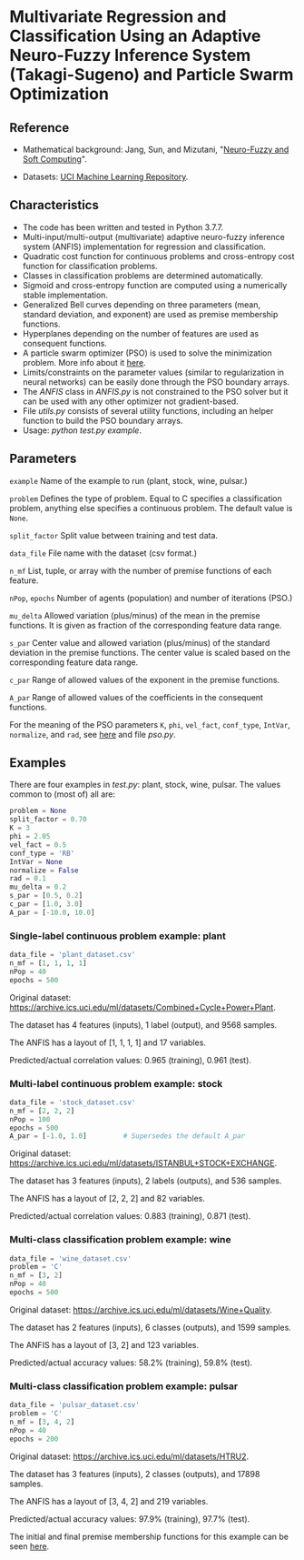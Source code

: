 # Multivariate Regression and Classification Using an Adaptive Neuro-Fuzzy Inference System (Takagi-Sugeno) and Particle Swarm Optimization

## Reference

- Mathematical background: Jang, Sun, and Mizutani, "[Neuro-Fuzzy and Soft Computing](https://ieeexplore.ieee.org/document/633847)".

- Datasets: [UCI Machine Learning Repository](https://archive.ics.uci.edu/ml/datasets.php).

## Characteristics

- The code has been written and tested in Python 3.7.7.
- Multi-input/multi-output (multivariate) adaptive neuro-fuzzy inference system (ANFIS) implementation for regression and classification.
- Quadratic cost function for continuous problems and cross-entropy cost function for classification problems.
- Classes in classification problems are determined automatically.
- Sigmoid and cross-entropy function are computed using a numerically stable implementation.
- Generalized Bell curves depending on three parameters (mean, standard deviation, and exponent) are used as premise membership functions.
- Hyperplanes depending on the number of features are used as consequent functions.
- A particle swarm optimizer (PSO) is used to solve the minimization problem. More info about it [here](https://github.com/gabrielegilardi/PSO).
- Limits/constraints on the parameter values (similar to regularization in neural networks) can be easily done through the PSO boundary arrays.
- The *ANFIS* class in *ANFIS.py* is not constrained to the PSO solver but it can be used with any other optimizer not gradient-based.
- File *utils.py* consists of several utility functions, including an helper function to build the PSO boundary arrays.
- Usage: *python test.py example*.

## Parameters

`example` Name of the example to run (plant, stock, wine, pulsar.)

`problem` Defines the type of problem. Equal to C specifies a classification problem, anything else specifies a continuous problem. The default value is `None`.

`split_factor` Split value between training and test data.

`data_file` File name with the dataset (csv format.)

`n_mf` List, tuple, or array with the number of premise functions of each feature.

`nPop`, `epochs` Number of agents (population) and number of iterations (PSO.)

`mu_delta` Allowed variation (plus/minus) of the mean in the premise functions. It is given as fraction of the corresponding feature data range.

`s_par` Center value and allowed variation (plus/minus) of the standard deviation in the premise functions. The center value is scaled based on the corresponding feature data range.

`c_par` Range of allowed values of the exponent in the premise functions.

`A_par` Range of allowed values of the coefficients in the consequent functions.

For the meaning of the PSO parameters `K`, `phi`, `vel_fact`, `conf_type`, `IntVar`, `normalize`, and `rad`, see [here](https://github.com/gabrielegilardi/PSO) and file *pso.py*.

## Examples

There are four examples in *test.py*: plant, stock, wine, pulsar. The values common to (most of) all are:

```python
problem = None
split_factor = 0.70
K = 3
phi = 2.05
vel_fact = 0.5
conf_type = 'RB'
IntVar = None
normalize = False
rad = 0.1
mu_delta = 0.2
s_par = [0.5, 0.2]
c_par = [1.0, 3.0]
A_par = [-10.0, 10.0]
```

### Single-label continuous problem example: plant

```python
data_file = 'plant_dataset.csv'
n_mf = [1, 1, 1, 1]
nPop = 40
epochs = 500
```

Original dataset: <https://archive.ics.uci.edu/ml/datasets/Combined+Cycle+Power+Plant>.

The dataset has 4 features (inputs), 1 label (output), and 9568 samples.

The ANFIS has a layout of [1, 1, 1, 1] and 17 variables.

Predicted/actual correlation values: 0.965 (training), 0.961 (test).

### Multi-label continuous problem example: stock

```python
data_file = 'stock_dataset.csv'
n_mf = [2, 2, 2]
nPop = 100
epochs = 500
A_par = [-1.0, 1.0]         # Supersedes the default A_par
```

Original dataset: <https://archive.ics.uci.edu/ml/datasets/ISTANBUL+STOCK+EXCHANGE>.

The dataset has 3 features (inputs), 2 labels (outputs), and 536 samples.

The ANFIS has a layout of [2, 2, 2] and 82 variables.

Predicted/actual correlation values: 0.883 (training), 0.871 (test).

### Multi-class classification problem example: wine

```python
data_file = 'wine_dataset.csv'
problem = 'C'
n_mf = [3, 2]
nPop = 40
epochs = 500
```

Original dataset: <https://archive.ics.uci.edu/ml/datasets/Wine+Quality>.

The dataset has 2 features (inputs), 6 classes (outputs), and 1599 samples.

The ANFIS has a layout of [3, 2] and 123 variables.

Predicted/actual accuracy values: 58.2% (training), 59.8% (test).

### Multi-class classification problem example: pulsar

```python
data_file = 'pulsar_dataset.csv'
problem = 'C'
n_mf = [3, 4, 2]
nPop = 40
epochs = 200
```

Original dataset: <https://archive.ics.uci.edu/ml/datasets/HTRU2>.

The dataset has 3 features (inputs), 2 classes (outputs), and 17898 samples.

The ANFIS has a layout of [3, 4, 2] and 219 variables.

Predicted/actual accuracy values: 97.9% (training), 97.7% (test).

The initial and final premise membership functions for this example can be seen [here](./Code_Python/MFs_Pulsar_Example.pdf).

